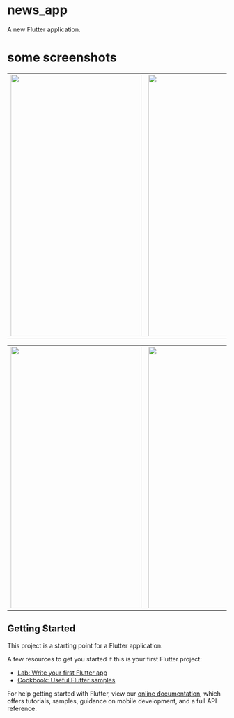 # news_app

A new Flutter application.

<h1>some screenshots</h1>

<table>
  <tr>
    <td><img src="screen%20short/01-android_phone.png" width="300" height="600"></td>
    <td><img src="screen%20short/02-android_phone.png" width="300" height="600"></td>
        <td><img src="screen%20short/03-android_phone.png" width="300" height="600"></td>
  </tr>
 </table>
 
 <table>
  <tr>
    <td><img src="screen%20short/04-android_phone.png" width="300" height="600"></td>
    <td><img src="screen%20short/05-android_phone.png" width="300" height="600"></td>
  </tr>
 </table>


## Getting Started

This project is a starting point for a Flutter application.

A few resources to get you started if this is your first Flutter project:

- [Lab: Write your first Flutter app](https://flutter.dev/docs/get-started/codelab)
- [Cookbook: Useful Flutter samples](https://flutter.dev/docs/cookbook)

For help getting started with Flutter, view our
[online documentation](https://flutter.dev/docs), which offers tutorials,
samples, guidance on mobile development, and a full API reference.
